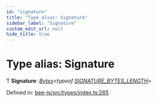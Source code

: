 ```yaml
---
id: "signature"
title: "Type alias: Signature"
sidebar_label: "Signature"
custom_edit_url: null
hide_title: true
---
```


# Type alias: Signature

Ƭ **Signature**: [*Bytes*](../interfaces/utils.bytes.bytes.md)<*typeof* [*SIGNATURE\_BYTES\_LENGTH*](../variables/signature_bytes_length.md)\>

Defined in: [bee-js/src/types/index.ts:265](https://github.com/ethersphere/bee-js/blob/430becc/src/types/index.ts#L265)

